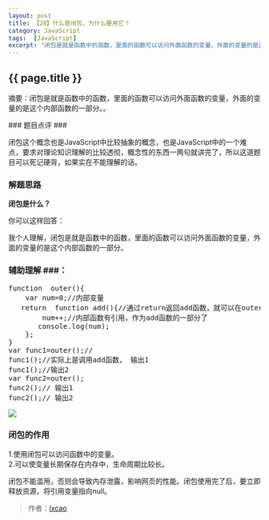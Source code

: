 ```yaml
---
layout: post
title: 【28】什么是闭包，为什么要用它？
category: JavaScript
tags:  [JavaScript]
excerpt: "闭包是就是函数中的函数，里面的函数可以访问外面函数的变量，外面的变量的是这个内部函数的一部分。。"
---
```

<h2>{{ page.title }}</h2>
<p class="zhai">摘要：闭包是就是函数中的函数，里面的函数可以访问外面函数的变量，外面的变量的是这个内部函数的一部分。。</p>
<!--<p>{{ page.date | date_to_string }}</p>-->
### 题目点评   ###

闭包这个概念也是JavaScript中比较抽象的概念，也是JavaScript中的一个难点，要求对理论知识理解的比较透彻，概念性的东西一两句就讲完了，所以这道题目可以死记硬背，如果实在不能理解的话。


### 解题思路   ###  
  
**闭包是什么？**

你可以这样回答：

我个人理解，闭包是就是函数中的函数，里面的函数可以访问外面函数的变量，外面的变量的是这个内部函数的一部分。

### 辅助理解 ###：

<pre>
function  outer(){
    var num=0;//内部变量
   return  function add(){//通过return返回add函数，就可以在outer函数外访问了。
        num++;//内部函数有引用，作为add函数的一部分了
       console.log(num);
    };
}
var func1=outer();//
func1();//实际上是调用add函数， 输出1
func1();//输出2
var func2=outer();
func2();// 输出1
func2();// 输出2
</pre>

![](http://img.blog.csdn.net/20161006175821807)

### 闭包的作用 ###

1.使用闭包可以访问函数中的变量。  
2.可以使变量长期保存在内存中，生命周期比较长。
 

 
闭包不能滥用，否则会导致内存泄露，影响网页的性能。闭包使用完了后，要立即释放资源，将引用变量指向null。

>作者：<a href ="http://m.blog.csdn.net/lxcao/article/details/52744825">lxcao

